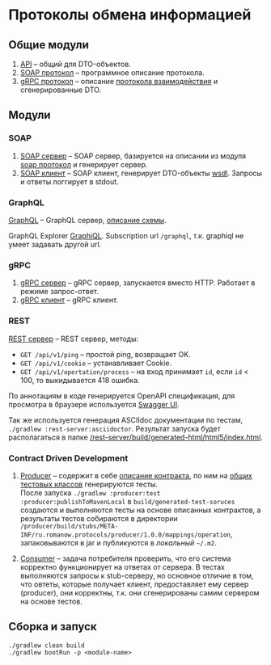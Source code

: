 # Протоколы обмена информацией

## Общие модули

1. [API](/api) – общий для DTO-объектов.
1. [SOAP протокол](/soap-protocol) – программное описание протокола.
1. [gRPC протокол](/grpc-protocol) –
   описание [протокола взаимодействия](/grpc-protocol/src/main/proto/TestService.proto) и сгенерированные DTO.

## Модули

### SOAP

1. [SOAP сервер](/soap-server) – SOAP сервер, базируется на описании из модуля [soap протокол](/soap-protocol) и
   генерирует сервер.
1. [SOAP клиент](/soap-client) – SOAP клиент, генерирует DTO-объекты [wsdl](/soap-client/src/main/resources/wsdl).
   Запросы и ответы логгирует в stdout.

### GraphQL

[GraphQL](/graphql) – GraphQL сервер, [описание схемы](/graphql/src/main/resources/graphql/authors.graphqls).

GraphQL Explorer [GraphiQL](http://localhost:8080/graphiql). Subscription url `/graphql`, т.к. graphiql не умеет
задавать другой url.

### gRPC

1. [gRPC сервер](/grpc-server) – gRPC сервер, запускается вместо HTTP. Работает в режиме запрос-ответ.
1. [gRPC клиент](/grpc-client) – gRPC клиент.

### REST

[REST сервер](/rest-server) – REST сервер, методы:

* `GET /api/v1/ping` – простой ping, возвращает OK.
* `GET /api/v1/cookie` – устанавливает Cookie.
* `GET /api/v1/opertation/process` – на вход принимает `id`, если `id` < 100, то выкидывается 418 ошибка.

По аннотациям в коде генерируется OpenAPI спецификация, для просмотра в браузере
используется [Swagger UI](http://localhost:8080/swagger-ui.html).

Так же используется генерация ASCIIdoc документации по тестам, `./gradlew :rest-server:asciidoctor`. Результат запуска
будет располагаться в
папке [/rest-server/build/generated-html/html5/index.html](/rest-server/build/generated-html/html5/index.html).

### Contract Driven Development

1. [Producer](/producer) – содержит в себе [описание контракта](/producer/src/test/resources/contracts), по ним
   на [общих тестовых классов](/producer/src/test/java/ru/romanow/protocols/producer/web) генерируются тесты.<br />После
   запуска `./gradlew :producer:test :producer:publishToMavenLocal` в `build/generated-test-soruces` создаются и
   выполняются тесты на основе описанных контрактов, а результаты тестов собираются в
   директории `/producer/build/stubs/META-INF/ru.romanow.protocols/producer/1.0.0/mappings/operation`, запаковываются в
   jar и публикуются в _локальный_ `~/.m2`.

1. [Consumer](/consumer) – задача потребителя проверить, что его система корректно функционирует на ответах от сервера.
   В тестах выполняются запросы к stub-серверу, но основное отличие в том, что овтеты, которые получает клиент,
   предоставляет ему сервер (producer), они корректны, т.к. они сгенерированы самим сервером на основе тестов.

## Сборка и запуск

```shell
./gradlew clean build
./gradlew bootRun -p <module-name>
```